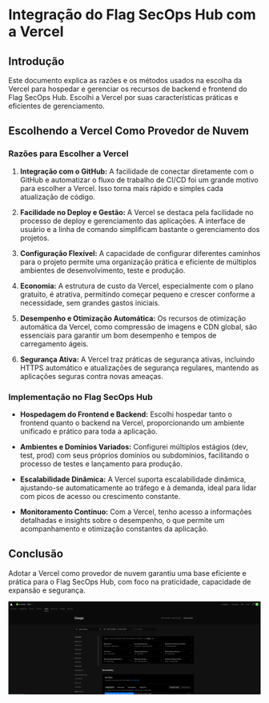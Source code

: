 # Integração do Flag SecOps Hub com a Vercel

## Introdução

Este documento explica as razões e os métodos usados na escolha da Vercel para hospedar e gerenciar os recursos de backend e frontend do Flag SecOps Hub. Escolhi a Vercel por suas características práticas e eficientes de gerenciamento.

## Escolhendo a Vercel Como Provedor de Nuvem

### Razões para Escolher a Vercel

1. **Integração com o GitHub:** A facilidade de conectar diretamente com o GitHub e automatizar o fluxo de trabalho de CI/CD foi um grande motivo para escolher a Vercel. Isso torna mais rápido e simples cada atualização de código.

2. **Facilidade no Deploy e Gestão:** A Vercel se destaca pela facilidade no processo de deploy e gerenciamento das aplicações. A interface de usuário e a linha de comando simplificam bastante o gerenciamento dos projetos.

3. **Configuração Flexível:** A capacidade de configurar diferentes caminhos para o projeto permite uma organização prática e eficiente de múltiplos ambientes de desenvolvimento, teste e produção.

4. **Economia:** A estrutura de custo da Vercel, especialmente com o plano gratuito, é atrativa, permitindo começar pequeno e crescer conforme a necessidade, sem grandes gastos iniciais.

5. **Desempenho e Otimização Automática:** Os recursos de otimização automática da Vercel, como compressão de imagens e CDN global, são essenciais para garantir um bom desempenho e tempos de carregamento ágeis.

6. **Segurança Ativa:** A Vercel traz práticas de segurança ativas, incluindo HTTPS automático e atualizações de segurança regulares, mantendo as aplicações seguras contra novas ameaças.

### Implementação no Flag SecOps Hub

- **Hospedagem do Frontend e Backend:** Escolhi hospedar tanto o frontend quanto o backend na Vercel, proporcionando um ambiente unificado e prático para toda a aplicação.

- **Ambientes e Domínios Variados:** Configurei múltiplos estágios (dev, test, prod) com seus próprios domínios ou subdomínios, facilitando o processo de testes e lançamento para produção.

- **Escalabilidade Dinâmica:** A Vercel suporta escalabilidade dinâmica, ajustando-se automaticamente ao tráfego e à demanda, ideal para lidar com picos de acesso ou crescimento constante.

- **Monitoramento Contínuo:** Com a Vercel, tenho acesso a informações detalhadas e insights sobre o desempenho, o que permite um acompanhamento e otimização constantes da aplicação.

## Conclusão

Adotar a Vercel como provedor de nuvem garantiu uma base eficiente e prática para o Flag SecOps Hub, com foco na praticidade, capacidade de expansão e segurança.

![vercel](../images/vercel.png)
